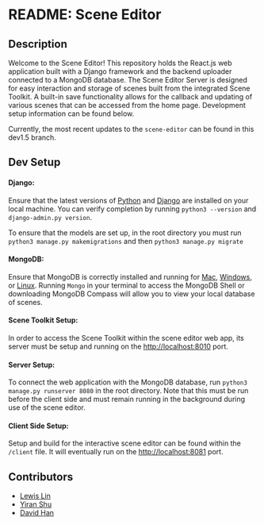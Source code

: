 # README: Scene Editor

## Description

Welcome to the Scene Editor! This repository holds the React.js web application built with a Django framework and the backend uploader connected to a MongoDB database. The Scene Editor Server is designed for easy interaction and storage of scenes built from the integrated Scene Toolkit. A built-in save functionality allows for the callback and updating of various scenes that can be accessed from the home page. Development setup information can be found below.

Currently, the most recent updates to the `scene-editor` can be found in this dev1.5 branch.

## Dev Setup

#### Django:
Ensure that the latest versions of [Python](https://www.python.org/downloads/) and [Django](https://www.djangoproject.com/download/) are installed on your local machine. You can verify completion by running `python3 --version` and `django-admin.py version`.

To ensure that the models are set up, in the root directory you must run `python3 manage.py makemigrations` and then `python3 manage.py migrate`

#### MongoDB:
Ensure that MongoDB is correctly installed and running for [Mac](https://docs.mongodb.com/manual/tutorial/install-mongodb-on-os-x/), [Windows](https://docs.mongodb.com/manual/tutorial/install-mongodb-on-windows/), or [Linux](https://docs.mongodb.com/manual/administration/install-on-linux/). Running `Mongo` in your terminal to access the MongoDB Shell or downloading MongoDB Compass will allow you to view your local database of scenes.

#### Scene Toolkit Setup:
In order to access the Scene Toolkit within the scene editor web app, its server must be setup and running on the <http://localhost:8010> port.

#### Server Setup:
To connect the web application with the MongoDB database, run `python3 manage.py runserver 8080` in the root directory. Note that this must be run before the client side and must remain running in the background during use of the scene editor. 

#### Client Side Setup:
Setup and build for the interactive scene editor can be found within the `/client` file. It will eventually run on the <http://localhost:8081> port.

## Contributors
* [Lewis Lin](https://github.com/LewisLinn)
* [Yiran Shu](https://github.com/YiranShu)
* [David Han](https://github.com/davidfhan)

